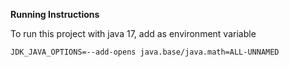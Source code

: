 **Running Instructions**

To run this project with java 17, add as environment variable

`
JDK_JAVA_OPTIONS=--add-opens java.base/java.math=ALL-UNNAMED
`